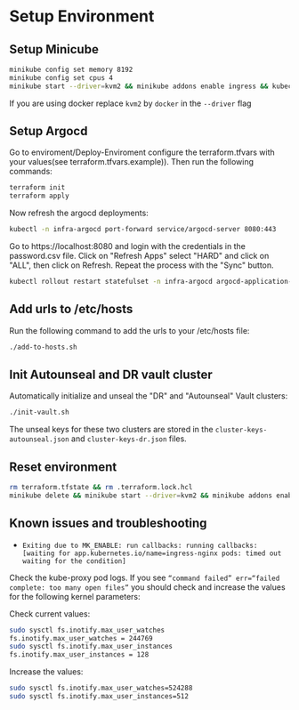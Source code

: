 Setup Environment
===
## Setup Minicube

``` bash
minikube config set memory 8192
minikube config set cpus 4
minikube start --driver=kvm2 && minikube addons enable ingress && kubectl patch deployment -n ingress-nginx ingress-nginx-controller --type='json' -p='[{"op": "add", "path": "/spec/template/spec/containers/0/args/-", "value":"--enable-ssl-passthrough"}]' 
```
If you are using docker replace `kvm2` by `docker` in the `--driver` flag


## Setup Argocd
Go to enviroment/Deploy-Enviroment configure the terraform.tfvars with your values(see terraform.tfvars.example)).
Then run the following commands:
``` bash
terraform init
terraform apply
```


Now refresh the argocd deployments:
``` bash
kubectl -n infra-argocd port-forward service/argocd-server 8080:443
```
Go to https://localhost:8080 and login with the credentials in the password.csv file.
Click on "Refresh Apps" select "HARD" and click on "ALL", then click on Refresh.
Repeat the process with the "Sync" button.

``` bash
kubectl rollout restart statefulset -n infra-argocd argocd-application-controller
```

## Add urls to /etc/hosts
Run the following command to add the urls to your /etc/hosts file:
``` bash
./add-to-hosts.sh
```

## Init Autounseal and DR vault cluster
Automatically initialize and unseal the "DR" and "Autounseal" Vault clusters:
``` bash
./init-vault.sh
```

The unseal keys for these two clusters are stored in the
`cluster-keys-autounseal.json` and `cluster-keys-dr.json` files.

## Reset environment
``` bash
rm terraform.tfstate && rm .terraform.lock.hcl
minikube delete && minikube start --driver=kvm2 && minikube addons enable ingress && kubectl patch deployment -n ingress-nginx ingress-nginx-controller --type='json' -p='[{"op": "add", "path": "/spec/template/spec/containers/0/args/-", "value":"--enable-ssl-passthrough"}]'
```

## Known issues and troubleshooting
- `Exiting due to MK_ENABLE: run callbacks: running callbacks: [waiting for app.kubernetes.io/name=ingress-nginx pods: timed out waiting for the condition]`

Check the kube-proxy pod logs. If you see `“command failed” err=“failed complete: too many open files”` you should check and increase the values for the following kernel parameters:

Check current values:
```bash
sudo sysctl fs.inotify.max_user_watches
fs.inotify.max_user_watches = 244769
sudo sysctl fs.inotify.max_user_instances
fs.inotify.max_user_instances = 128
```
Increase the values:
```bash
sudo sysctl fs.inotify.max_user_watches=524288
sudo sysctl fs.inotify.max_user_instances=512
```

